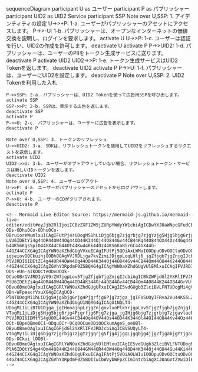   sequenceDiagram
    participant U as ユーザー
    participant P as パブリッシャー
    participant UID2 as UID2 Service
    participant SSP
    Note over U,SSP: 1. アイデンティティの設定
    U->>+P: 1-a. ユーザーがパブリッシャーのアセットにアクセスします。
    P->>-U: 1-b. パブリッシャーは、オープンなインターネットの価値交換を説明し、ログインを要求します。
    activate U
    U->>P: 1-c. ユーザーは認証を行い、UID2の作成を許可します。
    deactivate U
    activate P
    P->>UID2: 1-d. パブリッシャーは、ユーザーのPIIをトークン生成サービスに送ります。
    deactivate P
    activate UID2
    UID2->>P: 1-e. トークン生成サービスはUID2 Tokenを返します。
    deactivate UID2
    activate P
    P->>U: 1-f. パブリッシャーは、ユーザーにUID2を設定します。
    deactivate P
    Note over U,SSP: 2. UID2 Tokenを利用した入札

    P->>SSP: 2-a. パブリッシャーは、UID2 Tokenを使って広告用SSPを呼び出します。
    activate SSP
    SSP->>P: 2-b. SSPは、表示する広告を返します。
    deactivate SSP
    activate P
    P->>U: 2-c. パブリッシャーは、ユーザーに広告を表示します。
    deactivate P

    Note over U,SSP: 3. トークンのリフレッシュ
    U->>UID2: 3-a. SDKは、リフレッシュトークンを使用してUID2をリフレッシュするリクエストを送信します。
    activate UID2
    UID2->>U: 3-b. ユーザーがオプトアウトしていない場合、リフレッシュトークン・サービスは新しいIDトークンを返します。
    deactivate UID2
    Note over U,SSP: 4. ユーザーログアウト
    U->>P: 4-a. ユーザーがパブリッシャーのアセットからログアウトします。
    activate P
    P->>U: 4-b. ユーザーのIDがクリアされます。
    deactivate P

    <!-- Mermaid Live Editor Source: https://mermaid-js.github.io/mermaid-live-editor/edit#eyJjb2RlIjoiICBzZXF1ZW5jZURpYWdyYW1cbiAgICBwYXJ0aWNpcGFudCBVIGFzIOODpuODvOOCtuODvFxuICAgIHBhcnRpY2lwYW50IFAgYXMg44OR44OW44Oq44OD44K344Oj44O8XG4gICAgcGFydGljaXBhbnQgVUlEMiBhcyBVSUQyIFNlcnZpY2VcbiAgICBwYXJ0aWNpcGFudCBTU1BcbiAgICBOb3RlIG92ZXIgVSxTU1A6IDEuIOOCouOCpOODh-ODs-ODhuOCo-ODhuOCo-OBruioreWumlxuICAgIFUtPj4rUDogMS1hLiDjg6bjg7zjgrbjg7zjgYzjg5Hjg5bjg6rjg4Pjgrfjg6Pjg7zjga7jgqLjgrvjg4Pjg4jjgavjgqLjgq_jgrvjgrnjgZfjgb7jgZnjgIJcbiAgICBQLT4-LVU6IDEtYi4g44OR44OW44Oq44OD44K344Oj44O844Gv44CB44Kq44O844OX44Oz44Gq44Kk44Oz44K_44O844ON44OD44OI44Gu5L6h5YCk5Lqk5o-b44KS6Kqs5piO44GX44CB44Ot44Kw44Kk44Oz44KS6KaB5rGC44GX44G-44GZ44CCXG4gICAgYWN0aXZhdGUgVVxuICAgIFUtPj5QOiAxLWMuIOODpuODvOOCtuODvOOBr-iqjeiovOOCkuihjOOBhOOAgVVJRDLjga7kvZzmiJDjgpLoqLHlj6_jgZfjgb7jgZnjgIJcbiAgICBkZWFjdGl2YXRlIFVcbiAgICBhY3RpdmF0ZSBQXG4gICAgUC0-PlVJRDI6IDEtZC4g44OR44OW44Oq44OD44K344Oj44O844Gv44CB44Om44O844K244O844GuUElJ44KS44OI44O844Kv44Oz55Sf5oiQ44K144O844OT44K544Gr6YCB44KK44G-44GZ44CCXG4gICAgZGVhY3RpdmF0ZSBQXG4gICAgYWN0aXZhdGUgVUlEMlxuICAgIFVJRDItPj5QOiAxLWUuIOODiOODvOOCr-ODs-eUn-aIkOOCteODvOODk-OCueOBr1VJRDIgVG9rZW7jgpLov5TjgZfjgb7jgZnjgIJcbiAgICBkZWFjdGl2YXRlIFVJRDJcbiAgICBhY3RpdmF0ZSBQXG4gICAgUC0-PlU6IDEtZi4g44OR44OW44Oq44OD44K344Oj44O844Gv44CB44Om44O844K244O844GrVUlEMuOCkuioreWumuOBl-OBvuOBmeOAglxuICAgIGRlYWN0aXZhdGUgUFxuICAgIE5vdGUgb3ZlciBVLFNTUDogMi4gVUlEMiBUb2tlbuOCkuWIqeeUqOOBl-OBn-WFpeacrVxuXG4gICAgUC0-PlNTUDogMi1hLiDjg5Hjg5bjg6rjg4Pjgrfjg6Pjg7zjga_jgIFVSUQyIFRva2Vu44KS5L2_44Gj44Gm5bqD5ZGK55SoU1NQ44KS5ZG844Gz5Ye644GX44G-44GZ44CCXG4gICAgYWN0aXZhdGUgU1NQXG4gICAgU1NQLT4-UDogMi1iLiBTU1Djga_jgIHooajnpLrjgZnjgovluoPlkYrjgpLov5TjgZfjgb7jgZnjgIJcbiAgICBkZWFjdGl2YXRlIFNTUFxuICAgIGFjdGl2YXRlIFBcbiAgICBQLT4-VTogMi1jLiDjg5Hjg5bjg6rjg4Pjgrfjg6Pjg7zjga_jgIHjg6bjg7zjgrbjg7zjgavluoPlkYrjgpLooajnpLrjgZfjgb7jgZnjgIJcbiAgICBkZWFjdGl2YXRlIFBcblxuICAgIE5vdGUgb3ZlciBVLFNTUDogMy4g44OI44O844Kv44Oz44Gu44Oq44OV44Os44OD44K344OlXG4gICAgVS0-PlVJRDI6IDMtYS4gU0RL44Gv44CB44Oq44OV44Os44OD44K344Ol44OI44O844Kv44Oz44KS5L2_55So44GX44GmVUlEMuOCkuODquODleODrOODg-OCt-ODpeOBmeOCi-ODquOCr-OCqOOCueODiOOCkumAgeS_oeOBl-OBvuOBmeOAglxuICAgIGFjdGl2YXRlIFVJRDJcbiAgICBVSUQyLT4-VTogMy1iLiDjg6bjg7zjgrbjg7zjgYzjgqrjg5fjg4jjgqLjgqbjg4jjgZfjgabjgYTjgarjgYTloLTlkIjjgIHjg6rjg5Xjg6zjg4Pjgrfjg6Xjg4jjg7zjgq_jg7Pjg7vjgrXjg7zjg5Pjgrnjga_mlrDjgZfjgYRJROODiOODvOOCr-ODs-OCkui_lOOBl-OBvuOBmeOAglxuICAgIGRlYWN0aXZhdGUgVUlEMlxuICAgIE5vdGUgb3ZlciBVLFNTUDogNC4g44Om44O844K244O844Ot44Kw44Ki44Km44OIXG4gICAgVS0-PlA6IDQtYS4g44Om44O844K244O844GM44OR44OW44Oq44OD44K344Oj44O844Gu44Ki44K744OD44OI44GL44KJ44Ot44Kw44Ki44Km44OI44GX44G-44GZ44CCXG4gICAgYWN0aXZhdGUgUFxuICAgIFAtPj5VOiA0LWIuIOODpuODvOOCtuODvOOBrklE44GM44Kv44Oq44Ki44GV44KM44G-44GZ44CCXG4gICAgZGVhY3RpdmF0ZSBQIiwibWVybWFpZCI6IntcbiAgXCJ0aGVtZVwiOiBcImZvcmVzdFwiXG59IiwidXBkYXRlRWRpdG9yIjpmYWxzZSwiYXV0b1N5bmMiOnRydWUsInVwZGF0ZURpYWdyYW0iOmZhbHNlfQ -->
